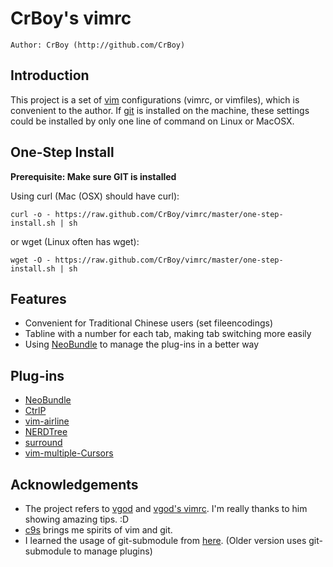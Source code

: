 CrBoy's vimrc
=============
`Author: CrBoy (http://github.com/CrBoy)`

Introduction
------------
This project is a set of [vim] configurations (vimrc, or vimfiles), which is convenient to the author. If [git] is installed on the machine, these settings could be installed by only one line of command on Linux or MacOSX.

[vim]: http://www.vim.org/
[git]: http://git-scm.com/

One-Step Install
----------------
**Prerequisite: Make sure GIT is installed**

Using curl (Mac (OSX) should have curl):

	curl -o - https://raw.github.com/CrBoy/vimrc/master/one-step-install.sh | sh

or wget (Linux often has wget):

	wget -O - https://raw.github.com/CrBoy/vimrc/master/one-step-install.sh | sh

Features
--------
- Convenient for Traditional Chinese users (set fileencodings)
- Tabline with a number for each tab, making tab switching more easily
- Using [NeoBundle] to manage the plug-ins in a better way

Plug-ins
--------
- [NeoBundle]
- [CtrlP]
- [vim-airline]
- [NERDTree]
- [surround]
- [vim-multiple-Cursors]

[NeoBundle]: https://github.com/Shougo/neobundle.vim
[CtrlP]: https://github.com/ctrlpvim/ctrlp.vim
[vim-airline]: https://github.com/bling/vim-airline
[NERDTree]: https://github.com/scrooloose/nerdtree
[surround]: https://github.com/tpope/vim-surround
[vim-multiple-cursors]: https://github.com/terryma/vim-multiple-cursors

Acknowledgements
----------------
- The project refers to [vgod] and [vgod's vimrc]. I'm really thanks to him showing amazing tips. :D
- [c9s] brings me spirits of vim and git.
- I learned the usage of git-submodule from [here][git-submodule]. (Older version uses git-submodule to manage plugins)

[vgod]: https://github.com/vgod
[vgod's vimrc]: https://github.com/vgod/vimrc
[c9s]: https://github.com/c9s
[git-submodule]: http://josephjiang.com/entry.php?id=342
